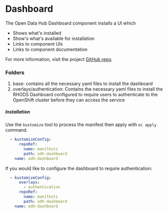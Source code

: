 # Dashboard

The Open Data Hub Dashboard component installs a UI which 

- Shows what's installed
- Show's what's available for installation
- Links to component UIs
- Links to component documentation

For more information, visit the project [GitHub repo](https://github.com/red-hat-data-services/odh-dashboard).

### Folders
1. base: contains all the necessary yaml files to install the dashboard
2. overlays/authentication: Contains the necessary yaml files to install the
   RHODS Dashboard configured to require users to authenticate to the
   OpenShift cluster before they can access the service

##### Installation
Use the `kustomize` tool to process the manifest then apply with `oc apply` command.

```yaml
  - kustomizeConfig:
      repoRef:
        name: manifests
        path: odh-dashboard
    name: odh-dashboard
```

If you would like to configure the dashboard to require authentication:
```yaml
  - kustomizeConfig:
      overlays:
        - authentication
      repoRef:
        name: manifests
        path: odh-dashboard
    name: odh-dashboard
```